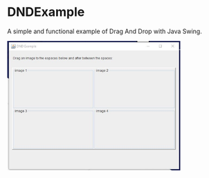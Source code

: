 # DNDExample
A simple and functional example of Drag And Drop with Java Swing.

<div align="center" style="float: left">
  <img alt="SMS" width="400" src="https://raw.githubusercontent.com/krismorte/DNDExample/master/src/main/resources/screeshot/Screen00.jpg" />
</div>
